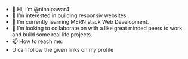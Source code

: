 - 👋 Hi, I’m @nihalpawar4
- 👀 I’m interested in building responsiv websites. 
- 🌱 I’m currently learning MERN stack Web Development. 
- 💞️ I’m looking to collaborate on with a like great minded peers to work and build some real life projects.
- 📫 How to reach me: 
- U can follow the given links on my profile 

<!---
nihalpawar4/nihalpawar4 is a ✨ special ✨ repository because its `README.md` (this file) appears on your GitHub profile.
You can click the Preview link to take a look at your changes.
--->
